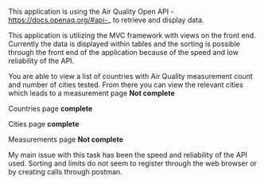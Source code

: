 ﻿This application is using the Air Quality Open API - https://docs.openaq.org/#api-_ to retrieve and display data.

This application is utilizing the MVC framework with views on the front end. Currently the data is displayed within tables and the sorting is possible through the front end of the application
because of the speed and low reliability of the API.

You are able to view a list of countries with Air Quality measurement count and number of cities tested. From there you can view the relevant cities which leads to a measurement page **Not complete**

Countries page **complete**

Cities page **complete**

Measurements page **Not complete**


My main issue with this task has been the speed and reliability of the API used. Sorting and limits do not seem to register through the web browser or by creating calls through postman.